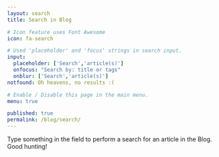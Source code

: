 ```yaml
---
layout: search
title: Search in Blog

# Icon feature uses Font Awesome
icon: fa-search

# Used 'placeholder' and 'focus' strings in search input.
input:
  placeholder: ['Search','article(s)']
  onfocus: "Search by: title or tags"
  onblur: ['Search','article(s)']
notfound: Oh heavens, no results :(

# Enable / Disable this page in the main menu.
menu: true

published: true
permalink: /blog/search/
---
```


Type something in the field to perform a search for an article in the Blog. Good hunting!

